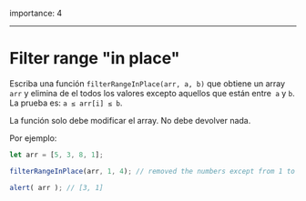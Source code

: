 importance: 4

---

# Filter range "in place"

Escriba una función `filterRangeInPlace(arr, a, b)` que obtiene un array `arr` y elimina de el todos los valores excepto aquellos que están entre` a` y `b`. La prueba es: `a ≤ arr[i] ≤ b`.

La función solo debe modificar el array. No debe devolver nada.

Por ejemplo:
```js
let arr = [5, 3, 8, 1];

filterRangeInPlace(arr, 1, 4); // removed the numbers except from 1 to 4

alert( arr ); // [3, 1]
```
